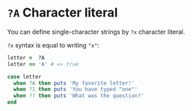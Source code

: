 # `?A` Character literal

You can define single-character strings by `?x` character literal.

`?x` syntax is equal to writing `"x"`:

```ruby
letter =  ?A
letter == 'A' # => true

case letter
  when ?A then puts 'My favorite letter!'
  when ?1 then puts 'You have typed "one"'
  when ?? then puts 'What was the question?'
end
```